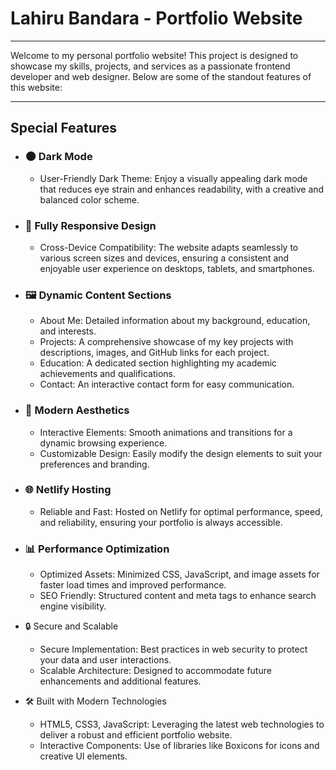 # Lahiru Bandara - Portfolio Website
---

Welcome to my personal portfolio website! This project is designed to showcase my skills, projects, and services as a passionate frontend developer and web designer. Below are some of the standout features of this website:

---

## Special Features
 - ### 🌑 Dark Mode
      - User-Friendly Dark Theme: Enjoy a visually appealing dark mode that reduces eye strain and enhances readability, with a creative and balanced color scheme.
   
 - ### 🚀 Fully Responsive Design
      - Cross-Device Compatibility: The website adapts seamlessly to various screen sizes and devices, ensuring a consistent and enjoyable user experience on desktops, tablets, and smartphones.
        
 - ### 🖼️ Dynamic Content Sections
      - About Me: Detailed information about my background, education, and interests.
      - Projects: A comprehensive showcase of my key projects with descriptions, images, and GitHub links for each project.
      - Education: A dedicated section highlighting my academic achievements and qualifications.
      - Contact: An interactive contact form for easy communication.
   
 - ### 🎨 Modern Aesthetics
      - Interactive Elements: Smooth animations and transitions for a dynamic browsing experience.
      - Customizable Design: Easily modify the design elements to suit your preferences and branding.
   
 - ### 🌐 Netlify Hosting
      - Reliable and Fast: Hosted on Netlify for optimal performance, speed, and reliability, ensuring your portfolio is always accessible.
   
 - ### 📊 Performance Optimization
      - Optimized Assets: Minimized CSS, JavaScript, and image assets for faster load times and improved performance.
      - SEO Friendly: Structured content and meta tags to enhance search engine visibility.
   
 - 🔒 Secure and Scalable
      - Secure Implementation: Best practices in web security to protect your data and user interactions.
      - Scalable Architecture: Designed to accommodate future enhancements and additional features.
   
 - 🛠️ Built with Modern Technologies
      - HTML5, CSS3, JavaScript: Leveraging the latest web technologies to deliver a robust and efficient portfolio website.
      - Interactive Components: Use of libraries like Boxicons for icons and creative UI elements.
